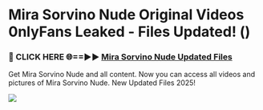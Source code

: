 # Mira Sorvino Nude Original Videos 0nlyFans Leaked - Files Updated! ()

<h3>🔴 CLICK HERE 🌐==►► <a href="https://tinyurl.com/2p9ay9w9" rel="nofollow">Mira Sorvino Nude Updated Files</a></h3>

Get Mira Sorvino Nude and all content. Now you can access all videos and pictures of Mira Sorvino Nude. New Updated Files 2025!

[![](https://i.imgur.com/KQgVmj3.gif)](https://tinyurl.com/2p9ay9w9)
